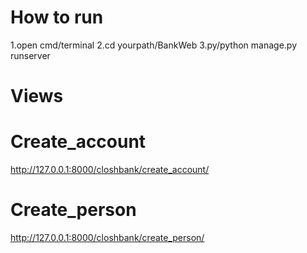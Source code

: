# How to run
1.open cmd/terminal
2.cd yourpath/BankWeb
3.py/python manage.py runserver
# Views
# Create_account
http://127.0.0.1:8000/closhbank/create_account/
# Create_person
http://127.0.0.1:8000/closhbank/create_person/

